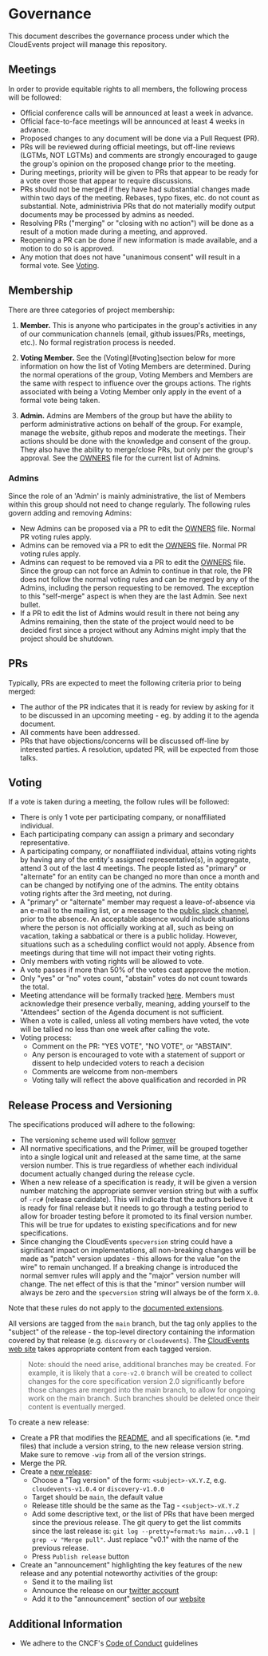# Governance

<!-- no verify-specs -->

This document describes the governance process under which the CloudEvents
project will manage this repository.

## Meetings

In order to provide equitable rights to all members, the following process will
be followed:

- Official conference calls will be announced at least a week in advance.
- Official face-to-face meetings will be announced at least 4 weeks in advance.
- Proposed changes to any document will be done via a Pull Request (PR).
- PRs will be reviewed during official meetings, but off-line reviews (LGTMs,
  NOT LGTMs) and comments are strongly encouraged to gauge the group's opinion
  on the proposed change prior to the meeting.
- During meetings, priority will be given to PRs that appear to be ready for a
  vote over those that appear to require discussions.
- PRs should not be merged if they have had substantial changes made within two
  days of the meeting. Rebases, typo fixes, etc. do not count as substantial.
  Note, administrivia PRs that do not materially modify output documents may be
  processed by admins as needed.
- Resolving PRs ("merging" or "closing with no action") will be done as a result
  of a motion made during a meeting, and approved.
- Reopening a PR can be done if new information is made available, and a motion
  to do so is approved.
- Any motion that does not have "unanimous consent" will result in a formal
  vote. See [Voting](#voting).

## Membership

There are three categories of project membership:

1. **Member.** This is anyone who participates in the group's activities in any
   of our communication channels (email, github issues/PRs, meetings, etc.). No
   formal registration process is needed.

2. **Voting Member.** See the (Voting)[#voting]section below for more
   information on how the list of Voting Members are determined. During the
   normal operations of the group, Voting Members and Members are the same with
   respect to influence over the groups actions. The rights associated with
   being a Voting Member only apply in the event of a formal vote being taken.

3. **Admin.** Admins are Members of the group but have the ability to perform
   administrative actions on behalf of the group. For example, manage the
   website, github repos and moderate the meetings. Their actions should be done
   with the knowledge and consent of the group. They also have the ability to
   merge/close PRs, but only per the group's approval. See the
   [OWNERS](../OWNERS) file for the current list of Admins.

### Admins

Since the role of an 'Admin' is mainly administrative, the list of Members
within this group should not need to change regularly. The following rules
govern adding and removing Admins:

- New Admins can be proposed via a PR to edit the [OWNERS](../OWNERS) file.
  Normal PR voting rules apply.
- Admins can be removed via a PR to edit the [OWNERS](../OWNERS) file. Normal
  PR voting rules apply.
- Admins can request to be removed via a PR to edit the [OWNERS](../OWNERS)
  file.  Since the group can not force an Admin to continue in that role, the PR
  does not follow the normal voting rules and can be merged by any of the
  Admins, including the person requesting to be removed. The exception to
  this "self-merge" aspect is when they are the last Admin. See next bullet.
- If a PR to edit the list of Admins would result in there not being any
  Admins remaining, then the state of the project would need to be decided
  first since a project without any Admins might imply that the project should
  be shutdown.

## PRs

Typically, PRs are expected to meet the following criteria prior to being
merged:

- The author of the PR indicates that it is ready for review by asking for it to
  be discussed in an upcoming meeting - eg. by adding it to the agenda document.
- All comments have been addressed.
- PRs that have objections/concerns will be discussed off-line by interested
  parties. A resolution, updated PR, will be expected from those talks.

## Voting

If a vote is taken during a meeting, the follow rules will be followed:

- There is only 1 vote per participating company, or nonaffiliated individual.
- Each participating company can assign a primary and secondary representative.
- A participating company, or nonaffiliated individual, attains voting rights by
  having any of the entity's assigned representative(s), in aggregate, attend 3
  out of the last 4 meetings. The people listed as "primary" or "alternate" for
  an entity can be changed no more than once a month and can be changed by
  notifying one of the admins. The entity obtains voting rights after the 3rd
  meeting, not during.
- A "primary" or "alternate" member may request a leave-of-absence via an
  e-mail to the mailing list, or a message to the
  [public slack channel](../README.md#communications), prior to the absence.
  An acceptable absence would include situations where the person is not
  officially working at all, such as being on vacation, taking a sabbatical or
  there is a public holiday. However, situations such as a scheduling conflict
  would not apply. Absence from meetings during that time will not impact
  their voting rights.
- Only members with voting rights will be allowed to vote.
- A vote passes if more than 50% of the votes cast approve the motion.
- Only "yes" or "no" votes count, "abstain" votes do not count towards the
  total.
- Meeting attendance will be formally tracked
  [here](https://docs.google.com/spreadsheets/d/1bw5s9sC2ggYyAiGJHEk7xm-q2KG6jyrfBy69ifkdmt0/edit#gid=0).
  Members must acknowledge their presence verbally, meaning, adding yourself to
  the "Attendees" section of the Agenda document is not sufficient.
- When a vote is called, unless all voting members have voted, the vote will be
  tallied no less than one week after calling the vote.
- Voting process:
  - Comment on the PR: "YES VOTE", "NO VOTE", or "ABSTAIN".
  - Any person is encouraged to vote with a statement of support or dissent to
    help undecided voters to reach a decision
  - Comments are welcome from non-members
  - Voting tally will reflect the above qualification and recorded in PR

## Release Process and Versioning

The specifications produced will adhere to the following:

- The versioning scheme used will follow [semver](https://semver.org/)
- All normative specifications, and the Primer, will be grouped together into a
  single logical unit and released at the same time, at the same version number.
  This is true regardless of whether each individual document actually changed
  during the release cycle.
- When a new release of a specification is ready, it will be given a version
  number matching the appropriate semver version string but with a suffix of
  `-rc#` (release candidate). This will indicate that the authors believe it
  is ready for final release but it needs to go through a testing period to
  allow for broader testing before it promoted to its final version number.
  This will be true for updates to existing specifications and for new
  specifications.
- Since changing the CloudEvents `specversion` string could have a significant
  impact on implementations, all non-breaking changes will be made as
  "patch" version updates - this allows for the value "on the wire" to remain
  unchanged. If a breaking change is introduced the normal semver rules will
  apply and the "major" version number will change. The net effect of this is
  that the "minor" version number will always be zero and the `specversion`
  string will always be of the form `X.0`.

Note that these rules do not apply to the
[documented extensions](../cloudevents/documented-extensions.md).

All versions are tagged from the `main` branch, but the tag only applies to
the "subject" of the release - the top-level directory containing the information
covered by that release (e.g. `discovery` or `cloudevents`). The
[CloudEvents web site](https://cloudevents.io/) takes appropriate content from
each tagged version.

> Note: should the need arise, additional branches may be created. For example,
> it is likely that a `core-v2.0` branch will be created to collect changes for
> the core specification version 2.0 significantly before those changes are
> merged into the main branch, to allow for ongoing work on the main branch.
> Such branches should be deleted once their content is eventually merged.

To create a new release:

- Create a PR that modifies the [README](README.md), and all specifications (ie.
  \*.md files) that include a version string, to the new release version string.
  Make sure to remove `-wip` from all of the version strings.
- Merge the PR.
- Create a [new release](https://github.com/cloudevents/spec/releases/new):
  - Choose a "Tag version" of the form: `<subject>-vX.Y.Z`, e.g.
    `cloudevents-v1.0.4` or `discovery-v1.0.0`
  - Target should be `main`, the default value
  - Release title should be the same as the Tag - `<subject>-vX.Y.Z`
  - Add some descriptive text, or the list of PRs that have been merged since
    the previous release. The git query to get the list commits since the last
    release is:
    `git log --pretty=format:%s main...v0.1 | grep -v "Merge pull"`.
    Just replace "v0.1" with the name of the previous release.
  - Press `Publish release` button
- Create an "announcement" highlighting the key features of the new release and
  any potential noteworthy activities of the group:
  - Send it to the mailing list
  - Announce the release on our
    [twitter account](http://twitter.com/cloudeventsio)
  - Add it to the "announcement" section of our
    [website](https://cloudevents.io/)

## Additional Information

- We adhere to the CNCF's
  [Code of Conduct](https://github.com/cncf/foundation/blob/master/code-of-conduct.md) guidelines
